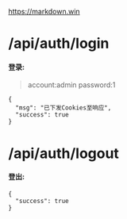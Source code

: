 https://markdown.win

/api/auth/login 
===
#### 登录:
>account:admin
 password:1


	{
	  "msg": "已下发Cookies至响应",
	  "success": true
	}
	
/api/auth/logout
===
#### 登出:


	{
	  "success": true
	}